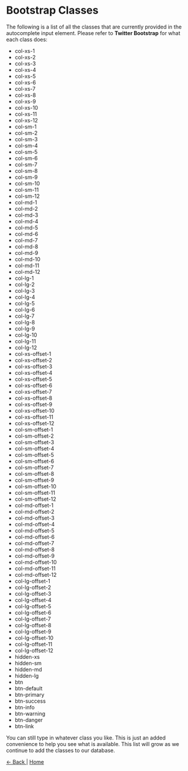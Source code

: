# Bootstrap Classes

The following is a list of all the classes that are currently provided in the autocomplete input element. Please refer to **Twitter Bootstrap** for what each class does:

* col-xs-1
* col-xs-2
* col-xs-3
* col-xs-4
* col-xs-5
* col-xs-6
* col-xs-7
* col-xs-8
* col-xs-9
* col-xs-10
* col-xs-11
* col-xs-12
* col-sm-1
* col-sm-2
* col-sm-3
* col-sm-4
* col-sm-5
* col-sm-6
* col-sm-7
* col-sm-8
* col-sm-9
* col-sm-10
* col-sm-11
* col-sm-12
* col-md-1
* col-md-2
* col-md-3
* col-md-4
* col-md-5
* col-md-6
* col-md-7
* col-md-8
* col-md-9
* col-md-10
* col-md-11
* col-md-12
* col-lg-1
* col-lg-2
* col-lg-3
* col-lg-4
* col-lg-5
* col-lg-6
* col-lg-7
* col-lg-8
* col-lg-9
* col-lg-10
* col-lg-11
* col-lg-12
* col-xs-offset-1
* col-xs-offset-2
* col-xs-offset-3
* col-xs-offset-4
* col-xs-offset-5
* col-xs-offset-6
* col-xs-offset-7
* col-xs-offset-8
* col-xs-offset-9
* col-xs-offset-10
* col-xs-offset-11
* col-xs-offset-12
* col-sm-offset-1
* col-sm-offset-2
* col-sm-offset-3
* col-sm-offset-4
* col-sm-offset-5
* col-sm-offset-6
* col-sm-offset-7
* col-sm-offset-8
* col-sm-offset-9
* col-sm-offset-10
* col-sm-offset-11
* col-sm-offset-12
* col-md-offset-1
* col-md-offset-2
* col-md-offset-3
* col-md-offset-4
* col-md-offset-5
* col-md-offset-6
* col-md-offset-7
* col-md-offset-8
* col-md-offset-9
* col-md-offset-10
* col-md-offset-11
* col-md-offset-12
* col-lg-offset-1
* col-lg-offset-2
* col-lg-offset-3
* col-lg-offset-4
* col-lg-offset-5
* col-lg-offset-6
* col-lg-offset-7
* col-lg-offset-8
* col-lg-offset-9
* col-lg-offset-10
* col-lg-offset-11
* col-lg-offset-12
* hidden-xs
* hidden-sm
* hidden-md
* hidden-lg
* btn
* btn-default
* btn-primary
* btn-success
* btn-info
* btn-warning
* btn-danger
* btn-link

You can still type in whatever class you like. This is just an added convenience to help you see what is available. This list will grow as we continue to add the classes to our database.

[ <- Back ](css) | [ Home ](home)